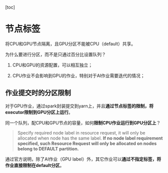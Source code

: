 [toc]

# 节点标签

将CPU和GPU节点隔离，且GPU分区不能被CPU（default）共享。

为什么要进行分区，而不是只通过百分比设置队列？

1. CPU和GPU的资源配置，可以相互独立；

2. CPU作业不会影响到GPU的作业，特别对于AI作业需要迭代的情况；

 

## 作业提交时的分区限制

对于GPU作业，通过spark封装提交到yarn上，并且**通过节点标签的限制，将executor限制到GPU分区上运行**。

同一个队列，配CPU和GPU节点的容量，如何**限制CPU作业运行到GPU分区上**？

> Specify required node label in resource request, it will only be allocated when node has the same label. **If no node label requirement specified, such Resource Request will only be allocated on nodes belong to DEFAULT partition.**

通过官方说明，除了AI作业（GPU label）外，其它作业可以**通过不指定标签，将作业直接限制在default分区**。

